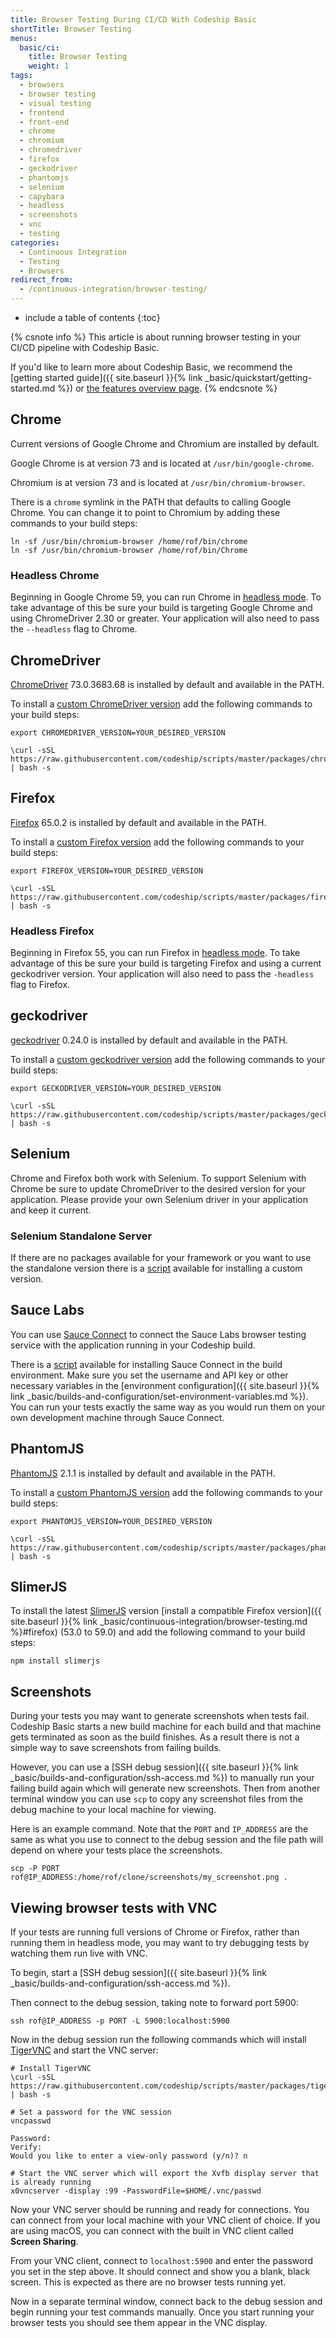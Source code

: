 ```yaml
---
title: Browser Testing During CI/CD With Codeship Basic
shortTitle: Browser Testing
menus:
  basic/ci:
    title: Browser Testing
    weight: 1
tags:
  - browsers
  - browser testing
  - visual testing
  - frontend
  - front-end
  - chrome
  - chromium
  - chromedriver
  - firefox
  - geckodriver
  - phantomjs
  - selenium
  - capybara
  - headless
  - screenshots
  - vnc
  - testing
categories:
  - Continuous Integration
  - Testing
  - Browsers
redirect_from:
  - /continuous-integration/browser-testing/
---
```


* include a table of contents
{:toc}

{% csnote info %}
This article is about running browser testing in your CI/CD pipeline with Codeship Basic.

If you'd like to learn more about Codeship Basic, we recommend the [getting started guide]({{ site.baseurl }}{% link _basic/quickstart/getting-started.md %}) or [the features overview page](https://codeship.com/features/basic).
{% endcsnote %}

## Chrome

Current versions of Google Chrome and Chromium are installed by default.

Google Chrome is at version 73 and is located at `/usr/bin/google-chrome`.

Chromium is at version 73 and is located at `/usr/bin/chromium-browser`.

There is a `chrome` symlink in the PATH that defaults to calling Google Chrome. You can change it to point to Chromium by adding these commands to your build steps:

```shell
ln -sf /usr/bin/chromium-browser /home/rof/bin/chrome
ln -sf /usr/bin/chromium-browser /home/rof/bin/Chrome
```

### Headless Chrome

Beginning in Google Chrome 59, you can run Chrome in [headless mode](https://developers.google.com/web/updates/2017/04/headless-chrome). To take advantage of this be sure your build is targeting Google Chrome and using ChromeDriver 2.30 or greater. Your application will also need to pass the `--headless` flag to Chrome.

## ChromeDriver

[ChromeDriver](https://sites.google.com/a/chromium.org/chromedriver) 73.0.3683.68 is installed by default and available in the PATH.

To install a [custom ChromeDriver version](https://github.com/codeship/scripts/blob/master/packages/chromedriver.sh) add the following commands to your build steps:

```shell
export CHROMEDRIVER_VERSION=YOUR_DESIRED_VERSION

\curl -sSL https://raw.githubusercontent.com/codeship/scripts/master/packages/chromedriver.sh | bash -s
```

## Firefox

[Firefox](https://www.mozilla.org/en-US/firefox/releases) 65.0.2 is installed by default and available in the PATH.

To install a [custom Firefox version](https://github.com/codeship/scripts/blob/master/packages/firefox.sh) add the following commands to your build steps:

```shell
export FIREFOX_VERSION=YOUR_DESIRED_VERSION

\curl -sSL https://raw.githubusercontent.com/codeship/scripts/master/packages/firefox.sh | bash -s
```

### Headless Firefox

Beginning in Firefox 55, you can run Firefox in [headless mode](https://developer.mozilla.org/en-US/Firefox/Headless_mode). To take advantage of this be sure your build is targeting Firefox and using a current geckodriver version. Your application will also need to pass the `-headless` flag to Firefox.

## geckodriver

[geckodriver](https://github.com/mozilla/geckodriver) 0.24.0 is installed by default and available in the PATH.

To install a [custom geckodriver version](https://github.com/codeship/scripts/blob/master/packages/geckodriver.sh) add the following commands to your build steps:

```shell
export GECKODRIVER_VERSION=YOUR_DESIRED_VERSION

\curl -sSL https://raw.githubusercontent.com/codeship/scripts/master/packages/geckodriver.sh | bash -s
```

## Selenium

Chrome and Firefox both work with Selenium. To support Selenium with Chrome be sure to update ChromeDriver to the desired version for your application. Please provide your own Selenium driver in your application and keep it current.

### Selenium Standalone Server

If there are no packages available for your framework or you want to use the standalone version there is a [script](https://github.com/codeship/scripts/blob/master/packages/selenium_server.sh) available for installing a custom version.

## Sauce Labs

You can use [Sauce Connect](https://wiki.saucelabs.com/display/DOCS/Sauce+Connect+Proxy) to connect the Sauce Labs browser testing service with the application running in your Codeship build.

There is a [script](https://github.com/codeship/scripts/blob/master/packages/sauce_connect.sh) available for installing Sauce Connect in the build environment. Make sure you set the username and API key or other necessary variables in the [environment configuration]({{ site.baseurl }}{% link _basic/builds-and-configuration/set-environment-variables.md %}). You can run your tests exactly the same way as you would run them on your own development machine through Sauce Connect.

## PhantomJS

[PhantomJS](http://phantomjs.org) 2.1.1 is installed by default and available in the PATH.

To install a [custom PhantomJS version](https://github.com/codeship/scripts/blob/master/packages/phantomjs.sh) add the following commands to your build steps:

```shell
export PHANTOMJS_VERSION=YOUR_DESIRED_VERSION

\curl -sSL https://raw.githubusercontent.com/codeship/scripts/master/packages/phantomjs.sh | bash -s
```

## SlimerJS

To install the latest [SlimerJS](https://slimerjs.org) version [install a compatible Firefox version]({{ site.baseurl }}{% link _basic/continuous-integration/browser-testing.md %}#firefox) (53.0 to 59.0) and add the following command to your build steps:

```
npm install slimerjs
```

## Screenshots

During your tests you may want to generate screenshots when tests fail. Codeship Basic starts a new build machine for each build and that machine gets terminated as soon as the build finishes. As a result there is not a simple way to save screenshots from failing builds.

However, you can use a [SSH debug session]({{ site.baseurl }}{% link _basic/builds-and-configuration/ssh-access.md %}) to manually run your failing build again which will generate new screenshots. Then from another terminal window you can use `scp` to copy any screenshot files from the debug machine to your local machine for viewing.

Here is an example command. Note that the `PORT` and `IP_ADDRESS` are the same as what you use to connect to the debug session and the file path will depend on where your tests place the screenshots.

```
scp -P PORT rof@IP_ADDRESS:/home/rof/clone/screenshots/my_screenshot.png .
```

## Viewing browser tests with VNC

If your tests are running full versions of Chrome or Firefox, rather than running them in headless mode, you may want to try debugging tests by watching them run live with VNC.

To begin, start a [SSH debug session]({{ site.baseurl }}{% link _basic/builds-and-configuration/ssh-access.md %}).

Then connect to the debug session, taking note to forward port 5900:

```
ssh rof@IP_ADDRESS -p PORT -L 5900:localhost:5900
```

Now in the debug session run the following commands which will install [TigerVNC](https://tigervnc.org) and start the VNC server:

```
# Install TigerVNC
\curl -sSL https://raw.githubusercontent.com/codeship/scripts/master/packages/tigervnc.sh | bash -s

# Set a password for the VNC session
vncpasswd

Password:
Verify:
Would you like to enter a view-only password (y/n)? n

# Start the VNC server which will export the Xvfb display server that is already running
x0vncserver -display :99 -PasswordFile=$HOME/.vnc/passwd
```

Now your VNC server should be running and ready for connections. You can connect from your local machine with your VNC client of choice. If you are using macOS, you can connect with the built in VNC client called **Screen Sharing**.

From your VNC client, connect to `localhost:5900` and enter the password you set in the step above. It should connect and show you a blank, black screen. This is expected as there are no browser tests running yet.

Now in a separate terminal window, connect back to the debug session and begin running your test commands manually. Once you start running your browser tests you should see them appear in the VNC display.
